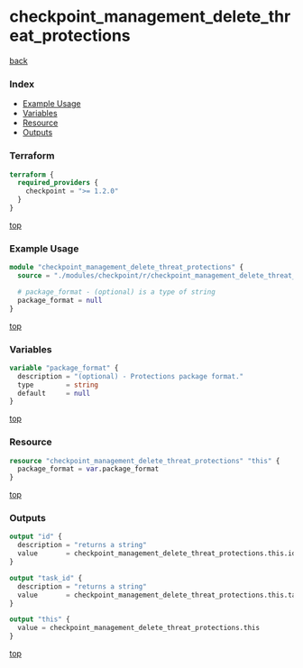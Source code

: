 # checkpoint_management_delete_threat_protections

[back](../checkpoint.md)

### Index

- [Example Usage](#example-usage)
- [Variables](#variables)
- [Resource](#resource)
- [Outputs](#outputs)

### Terraform

```terraform
terraform {
  required_providers {
    checkpoint = ">= 1.2.0"
  }
}
```

[top](#index)

### Example Usage

```terraform
module "checkpoint_management_delete_threat_protections" {
  source = "./modules/checkpoint/r/checkpoint_management_delete_threat_protections"

  # package_format - (optional) is a type of string
  package_format = null
}
```

[top](#index)

### Variables

```terraform
variable "package_format" {
  description = "(optional) - Protections package format."
  type        = string
  default     = null
}
```

[top](#index)

### Resource

```terraform
resource "checkpoint_management_delete_threat_protections" "this" {
  package_format = var.package_format
}
```

[top](#index)

### Outputs

```terraform
output "id" {
  description = "returns a string"
  value       = checkpoint_management_delete_threat_protections.this.id
}

output "task_id" {
  description = "returns a string"
  value       = checkpoint_management_delete_threat_protections.this.task_id
}

output "this" {
  value = checkpoint_management_delete_threat_protections.this
}
```

[top](#index)